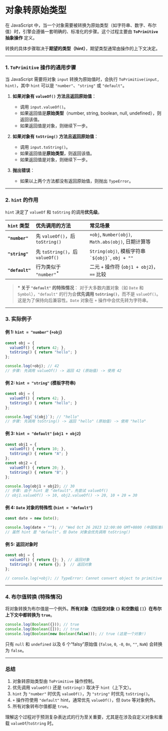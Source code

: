 # 对象转原始类型

在 JavaScript 中，当一个对象需要被转换为原始类型（如字符串、数字、布尔值）时，引擎会遵循一套明确的、标准化的步骤。这个过程主要由 **`ToPrimitive` 抽象操作** 定义。

转换的具体步骤取决于**期望的类型（hint）**，期望类型通常由操作的上下文决定。

---

### 1. `ToPrimitive` 操作的通用步骤

当 JavaScript 需要将对象 `input` 转换为原始值时，会执行 `ToPrimitive(input, hint)`，其中 `hint` 可以是 `"number"`、`"string"` 或 `"default"`。

1.  **如果对象有 `valueOf()` 方法且返回原始值**：
    *   调用 `input.valueOf()`。
    *   如果返回值是**原始类型**（number, string, boolean, null, undefined），则返回该值。
    *   如果返回值是对象，则继续下一步。

2.  **如果对象有 `toString()` 方法且返回原始值**：
    *   调用 `input.toString()`。
    *   如果返回值是**原始类型**，则返回该值。
    *   如果返回值是对象，则继续下一步。

3.  **抛出错误**：
    *   如果以上两个方法都没有返回原始值，则抛出 `TypeError`。

---

### 2. `hint` 的作用

`hint` 决定了 `valueOf` 和 `toString` 的调用**优先级**。

| `hint` 类型 | 优先调用的方法 | 常见场景 |
| :--- | :--- | :--- |
| **`"number"`** | 先 `valueOf()`，后 `toString()` | `+obj`, `Number(obj)`, `Math.abs(obj)`, 日期计算等 |
| **`"string"`** | 先 `toString()`，后 `valueOf()` | `String(obj)`, 模板字符串 `` `${obj}` ``, `obj + ""` |
| **`"default"`** | 行为类似于 `"number"`<sup>*</sup> | 二元 `+` 操作符 (`obj1 + obj2`)，`==` 比较 |

> **\* 关于 `"default"` 的特殊情况**：
> 对于大多数内置对象（如 `Date` 和 `Symbol`），`"default"` 的行为会**优先调用 `toString()`**，而不是 `valueOf()`。这是为了保持向后兼容性。`Date` 对象在 `+` 操作中会优先转为字符串。

---

### 3. 实际例子

#### 例 1: `hint = "number"` (`+obj`)
```javascript
const obj = {
  valueOf() { return 42; },
  toString() { return "hello"; }
};

console.log(+obj); // 42
// 步骤: 先调用 valueOf() -> 返回 42 (原始值) -> 使用 42
```

#### 例 2: `hint = "string"` (模板字符串)
```javascript
const obj = {
  valueOf() { return 42; },
  toString() { return "hello"; }
};

console.log(`${obj}`); // "hello"
// 步骤: 先调用 toString() -> 返回 "hello" (原始值) -> 使用 "hello"
```

#### 例 3: `hint = "default"` (`obj1 + obj2`)
```javascript
const obj1 = {
  valueOf() { return 10; },
  toString() { return "A"; }
};
const obj2 = {
  valueOf() { return 20; },
  toString() { return "B"; }
};

console.log(obj1 + obj2); // 30
// 步骤: 由于 hint 是 "default"，先尝试 valueOf()
// obj1.valueOf() -> 10, obj2.valueOf() -> 20, 10 + 20 = 30
```

#### 例 4: `Date` 对象的特殊性 (`hint = "default"`)
```javascript
const date = new Date();

console.log(date + ""); // "Wed Oct 26 2023 12:00:00 GMT+0800 (中国标准时间)"
// 虽然 hint 是 "default"，但 Date 对象会优先调用 toString()
```

#### 例 5: 返回对象时
```javascript
const obj = {
  valueOf() { return {}; }, // 返回对象
  toString() { return {}; }  // 返回对象
};

// console.log(+obj); // TypeError: Cannot convert object to primitive value
```

---

### 4. 布尔值转换 (特殊情况)

将对象转换为布尔值是一个例外。**所有对象（包括空对象 `{}` 和空数组 `[]`）在布尔上下文中都转换为 `true`**。

```javascript
console.log(Boolean({})); // true
console.log(Boolean([])); // true
console.log(Boolean(new Boolean(false))); // true (这是一个对象!)
```

只有 `null` 和 `undefined` 以及 6 个“falsy”原始值 (`false`, `0`, `-0`, `0n`, `""`, `NaN`) 会转换为 `false`。

---

### 总结

1.  对象转原始类型由 `ToPrimitive` 操作控制。
2.  优先调用 `valueOf()` 还是 `toString()` 取决于 `hint`（上下文）。
3.  `hint` 为 `"number"` 时优先 `valueOf()`，为 `"string"` 时优先 `toString()`。
4.  `+` 操作符使用 `"default"` hint，通常优先 `valueOf()`，但 `Date` 等对象例外。
5.  所有对象转布尔值都是 `true`。

理解这个过程对于预测复杂表达式的行为至关重要，尤其是在涉及自定义对象和重载 `valueOf`/`toString` 时。
